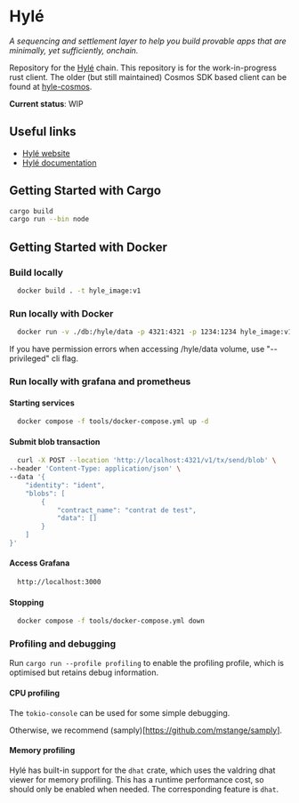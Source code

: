 # Hylé

_A sequencing and settlement layer to help you build provable apps that are minimally, yet sufficiently, onchain._

Repository for the [Hylé](https://hyle.eu) chain. This repository is for the work-in-progress rust client.
The older (but still maintained) Cosmos SDK based client can be found at [hyle-cosmos](https://github.com/Hyle-org/hyle-cosmos).

**Current status**: WIP

## Useful links

- [Hylé website](https://www.hyle.eu/)
- [Hylé documentation](https://docs.hyle.eu)

## Getting Started with Cargo

```bash
cargo build
cargo run --bin node

```

## Getting Started with Docker

### Build locally

```bash
  docker build . -t hyle_image:v1

```

### Run locally with Docker

```bash
  docker run -v ./db:/hyle/data -p 4321:4321 -p 1234:1234 hyle_image:v1
```

If you have permission errors when accessing /hyle/data volume, use "--privileged" cli flag.

### Run locally with grafana and prometheus

#### Starting services

```bash
  docker compose -f tools/docker-compose.yml up -d
```

#### Submit blob transaction

```bash
  curl -X POST --location 'http://localhost:4321/v1/tx/send/blob' \
--header 'Content-Type: application/json' \
--data '{
    "identity": "ident",
    "blobs": [
        {
            "contract_name": "contrat de test",
            "data": []
        }
    ]
}'
```

#### Access Grafana

```bash
  http://localhost:3000
```

#### Stopping

```bash
  docker compose -f tools/docker-compose.yml down
```

### Profiling and debugging

Run `cargo run --profile profiling` to enable the profiling profile, which is optimised but retains debug information.

#### CPU profiling

The `tokio-console` can be used for some simple debugging.

Otherwise, we recommend (samply)[https://github.com/mstange/samply].

#### Memory profiling

Hylé has built-in support for the `dhat` crate, which uses the valdring dhat viewer for memory profiling.
This has a runtime performance cost, so should only be enabled when needed. The corresponding feature is `dhat`.
